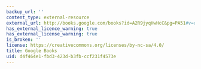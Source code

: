 ```yaml
---
backup_url: ''
content_type: external-resource
external_url: http://books.google.com/books?id=A2R9jyqHwHcC&pg=PA51#v=onepage
has_external_licence_warning: true
has_external_license_warning: true
is_broken: ''
license: https://creativecommons.org/licenses/by-nc-sa/4.0/
title: Google Books
uid: d4f464e1-fbd3-423d-b3fb-ccf231f4573e
---
```


